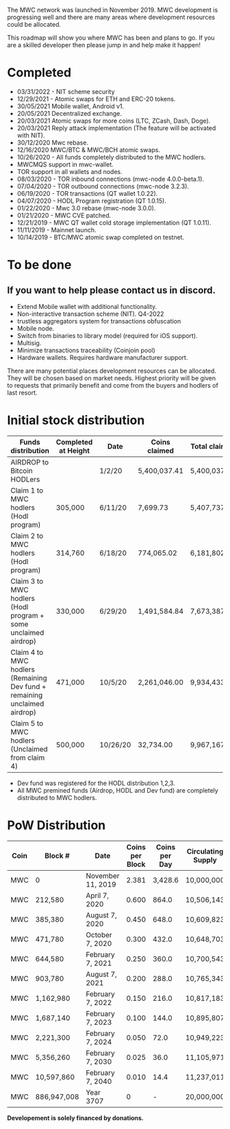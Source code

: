 The MWC network was launched in November 2019.
MWC development is progressing well and there are many areas where development resources could be allocated.

This roadmap will show you where MWC has been and plans to go. If you are a skilled developer then please jump in and help make it happen!

# Completed
- 03/31/2022 - NIT scheme security
- 12/29/2021 - Atomic swaps for ETH and ERC-20 tokens.
- 30/05/2021 Mobile wallet, Android v1.
- 20/05/2021 Decentralized exchange.
- 20/03/2021 Atomic swaps for more coins (LTC, ZCash, Dash, Doge).
- 20/03/2021 Reply attack implementation (The feature will be activated with NIT).
- 30/12/2020 Mwc rebase.
- 12/16/2020 MWC/BTC & MWC/BCH atomic swaps.
- 10/26/2020 - All funds completely distributed to the MWC hodlers.
- MWCMQS support in mwc-wallet.
- TOR support in all wallets and nodes.
- 08/03/2020 - TOR inbound connections (mwc-node 4.0.0-beta.1).
- 07/04/2020 - TOR outbound connections (mwc-node 3.2.3).
- 06/19/2020 - TOR transactions (QT wallet 1.0.22).
- 04/07/2020 - HODL Program registration (QT 1.0.15).
- 01/22/2020 - Mwc 3.0 rebase (mwc-node 3.0.0).
- 01/21/2020 - MWC CVE patched.
- 12/21/2019 - MWC QT wallet cold storage implementation (QT 1.0.11).
- 11/11/2019 - Mainnet launch.
- 10/14/2019 - BTC/MWC atomic swap completed on testnet.



# To be done
If you want to help please contact us in discord.
-
- Extend Mobile wallet with additional functionality. 
- Non-interactive transaction scheme (NIT). Q4-2022
- trustless aggregators system for transactions obfuscation
- Mobile node.
- Switch from binaries to library model (required for iOS support).  
- Multisig.
- Minimize transactions traceability (Coinjoin pool)
- Hardware wallets. Requires hardware manufacturer support.

There are many potential places development resources can be allocated. They will be chosen based on market needs. Highest priority will be given to requests that primarily benefit and come from the buyers and hodlers of last resort.

# Initial stock distribution

Funds distribution | Completed at Height | Date | Coins claimed | Total claimed | Announcements
--- | --- | --- | --- | --- | --- |
AIRDROP to Bitcoin HODLers	| | 1/2/20 | 5,400,037.41 | 5,400,037.41 | https://www.mwc.mw/mimble-wimble-coin-articles/claims-for-airdrop-closed |
Claim 1 to MWC hodlers (Hodl program) | 305,000 | 6/11/20 | 7,699.73 | 5,407,737.14 | https://www.mwc.mw/mimble-wimble-coin-articles/hodl-program-status-update |
Claim 2 to MWC hodlers (Hodl program) | 314,760 | 6/18/20 | 774,065.02 | 6,181,802.16 | https://www.mwc.mw/mimble-wimble-coin-articles/hodl-program-status-update
Claim 3 to MWC hodlers (Hodl program + some unclaimed airdrop) | 330,000 | 6/29/20 | 1,491,584.84 | 7,673,387.00 | https://blockfolio.com/coin/MWC_2/signal/GlEchsHvsn
Claim 4 to MWC hodlers (Remaining Dev fund + remaining unclaimed airdrop) | 471,000 | 10/5/20 | 2,261,046.00 | 9,934,433.00 | https://www.mwc.mw/mimble-wimble-coin-articles/mwc-decentralization-distribution-of-dev-fund-and-unclaimed-airdrop-fund
Claim 5 to MWC hodlers (Unclaimed from claim 4)	| 500,000 |	10/26/20 | 32,734.00 | 9,967,167.00 | https://www.mwc.mw/mimble-wimble-coin-articles/update-on-the-last-dev-fund-distribution
					
- Dev fund was registered for the HODL distribution 1,2,3.
- All MWC premined funds (Airdrop, HODL and Dev fund) are completely distributed to MWC hodlers.

# PoW Distribution

| Coin | Block #    | Date             | Coins per Block | Coins per Day | Circulating Supply | Stock to Flow | Monetary Inflation |
|------|------------|------------------|------------------|----------------|---------------------|----------------|---------------------|
| MWC  | 0          | November 11, 2019| 2.381            | 3,428.6        | 10,000,000          | 8              | 12.51%              |
| MWC  | 212,580    | April 7, 2020    | 0.600            | 864.0          | 10,506,143          | 33             | 3.002%              |
| MWC  | 385,380    | August 7, 2020   | 0.450            | 648.0          | 10,609,823          | 45             | 2.229%              |
| MWC  | 471,780    | October 7, 2020  | 0.300            | 432.0          | 10,648,703          | 68             | 1.481%              |
| MWC  | 644,580    | February 7, 2021 | 0.250            | 360.0          | 10,700,543          | 81             | 1.228%              |
| MWC  | 903,780    | August 7, 2021   | 0.200            | 288.0          | 10,765,343          | 102            | 0.976%              |
| MWC  | 1,162,980  | February 7, 2022 | 0.150            | 216.0          | 10,817,183          | 137            | 0.729%              |
| MWC  | 1,687,140  | February 7, 2023 | 0.100            | 144.0          | 10,895,807          | 207            | 0.482%              |
| MWC  | 2,221,300  | February 7, 2024 | 0.050            | 72.0           | 10,949,223          | 417            | 0.240%              |
| MWC  | 5,356,260  | February 7, 2030 | 0.025            | 36.0           | 11,105,971          | 845            | 0.118%              |
| MWC  | 10,597,860 | February 7, 2040 | 0.010            | 14.4           | 11,237,011          | 2,138          | 0.047%              |
| MWC  | 886,947,008| Year 3707        | 0                | -              | 20,000,000          | -              | -                   |


**Developement is solely financed by donations.**
					
					
